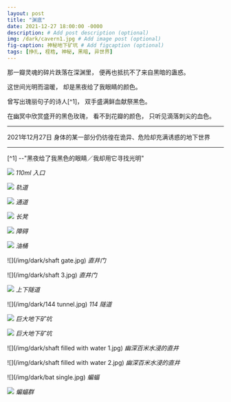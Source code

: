 ```yaml
---
layout: post
title: "渊底"
date: 2021-12-27 18:00:00 -0000
description: # Add post description (optional)
img: /dark/cavern1.jpg # Add image post (optional)
fig-caption: 神秘地下矿坑 # Add figcaption (optional)
tags: [挣扎, 桎梏, 神秘, 黑暗, 异世界]
---
```


那一瓣灵魂的碎片跌落在深渊里，
便再也抵抗不了来自黑暗的蛊惑。

这世间光明而温暖，
却是黑夜给了我眼睛的颜色。

曾写出瑰丽句子的诗人[^1]，
双手盛满鲜血献祭黑色。

在幽冥中欣赏盛开的黑色玫瑰，
看不到花瓣的颜色，
只听见滴落刺尖的血色。

---

2021年12月27日
身体的某一部分仍彷徨在诡异、危险却充满诱惑的地下世界

---
[^1] --"黑夜给了我黑色的眼睛／我却用它寻找光明"

![](/img/dark/entrance.jpg)
*110ml 入口*

![](/img/dark/rail.jpg)
*轨道*

![](/img/dark/passage.jpg)
*通道*

![](/img/dark/bench.jpg)
*长凳*

![](/img/dark/block.jpg)
*障碍*

![](/img/dark/bucket.jpg)
*油桶*

![](/img/dark/shaft gate.jpg)
*直井门*

![](/img/dark/shaft 3.jpg)
*直井门*

![](/img/dark/tunnel3)
*上下隧道*

![](/img/dark/144 tunnel.jpg)
*114 隧道*

![](/img/dark/cavern2.jpg)
*巨大地下矿坑*

![](/img/dark/cavern5.jpg)
*巨大地下矿坑*

![](/img/dark/shaft filled with water 1.jpg)
*幽深百米水浸的直井*

![](/img/dark/shaft filled with water 2.jpg)
*幽深百米水浸的直井*

![](/img/dark/bat single.jpg)
*蝙蝠*

![](/img/dark/bats.jpg)
*蝙蝠群*

